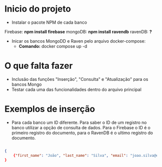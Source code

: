 # Inicio do projeto

- Instalar o pacote NPM de cada banco

Firebase: **npm install firebase**
mongoDB: **npm install ravendb**
ravenDB: **?**

- Inicar os bancos MongoDD e Raven pelo arquivo docker-compose:
    - **Comando:** docker compose up -d

# O que falta fazer

- Inclusão das funções "Inserção", "Consulta" e "Atualização" para os bancos Mongo
- Testar cada uma das funcionalidades dentro do arquivo principal


# Exemplos de inserção

- Para cada banco um ID diferente. Para saber o ID de um registro no banco utilizar a opção de consulta de dados. Para o Firebase o ID é o primeiro registro do documento, para o RavenDB é o ultimo registro do documento.

```json

{
    {"first_name": "João", "last_name": "Silva", "email": "joao.silva@example.com", "status": "Active"}
}

```